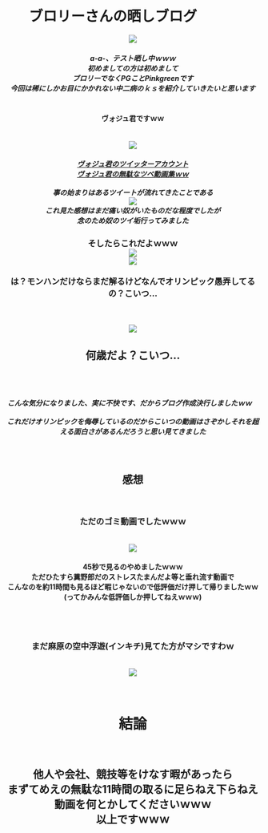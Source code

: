 <!DOCTYPE html>
<html lang="ja">
<head>
<body>
<center>
       <h1>
           ブロリーさんの晒しブログ
            </h1>
      <img src="https://github.com/PinkGreen/test1/raw/4fccc69d80b9f26962d070647775a3534329817c/burori-.gif">
      <BR>
<h5>
a-a-、テスト晒し中ｗｗｗ<BR>
初めましての方は初めまして<BR>
ブロリーでなくPGことPinkgreenです<BR>
今回は稀にしかお目にかかれない中二病のｋｓを紹介していきたいと思います<BR>            
       </h5>
       <h4>ヴォジュ君ですｗｗ</h4><BR>
       <img src="https://raw.githubusercontent.com/PinkGreen/test1/master/-v_BavEa_400x400.jpg"><BR>
       <h5>
<a href="https://twitter.com/s_voju">ヴォジュ君のツイッターアカウント</a><BR>
<a href="https://www.youtube.com/channel/UCLs3h1iN1Hf8ZStEG9GKDEQ/videos">ヴォジュ君の無駄なツベ動画集ｗｗ</a><BR><BR>
事の始まりはあるツイートが流れてきたことである<BR>
<img src="https://raw.githubusercontent.com/PinkGreen/test1/master/naiyou.jpg"><BR>
これ見た感想はまだ痛い奴がいたものだな程度でしたが<BR>
念のため奴のツイ垢行ってみました<BR></h5>
<h3>そしたらこれだよｗｗｗ<BR>
<img src="https://raw.githubusercontent.com/PinkGreen/test1/master/naiyou1.jpg"><BR><img src="https://github.com/PinkGreen/test1/blob/master/naiyou2.jpg"><BR>
<BR>は？モンハンだけならまだ解るけどなんでオリンピック愚弄してるの？こいつ…<BR></h3><BR><BR>
<img src="https://raw.githubusercontent.com/PinkGreen/test1/master/nannsaidayokoitu.gif">       
<h2>何歳だよ？こいつ…</h2><BR><BR><h5>こんな気分になりました、実に不快です、だからブログ作成決行しましたｗｗ    
<BR><BR>
これだけオリンピックを侮辱しているのだからこいつの動画はさぞかしそれを超える面白さがあるんだろうと思い見てきました<BR>
</h5><BR>
<H2>感想</H2><BR>
<h3>ただのゴミ動画でしたｗｗｗ</h3><BR>
<img src="https://raw.githubusercontent.com/PinkGreen/test1/master/kusodouga.jpg"><BR>
<H4>45秒で見るのやめましたｗｗｗ<BR>
ただひたすら糞野郎だのストレスたまんだよ等と垂れ流す動画で<BR>
こんなのを約11時間も見るほど暇じゃないので低評価だけ押して帰りましたｗｗ<BR>
(ってかみんな低評価しか押してねえｗｗｗ)<BR>
       <BR></H4><BR>
<h3>まだ麻原の空中浮遊(インキチ)見てた方がマシですわｗ</h3>
<BR><img src="https://raw.githubusercontent.com/PinkGreen/test1/master/asahara.gif"><BR><BR>
       <BR><h1>結論</h1><br>
<h2>他人や会社、競技等をけなす暇があったら<br>まずてめえの無駄な11時間の取るに足らねえ下らねえ動画を何とかしてくださいｗｗｗ<br>
以上ですｗｗｗ</h2>
